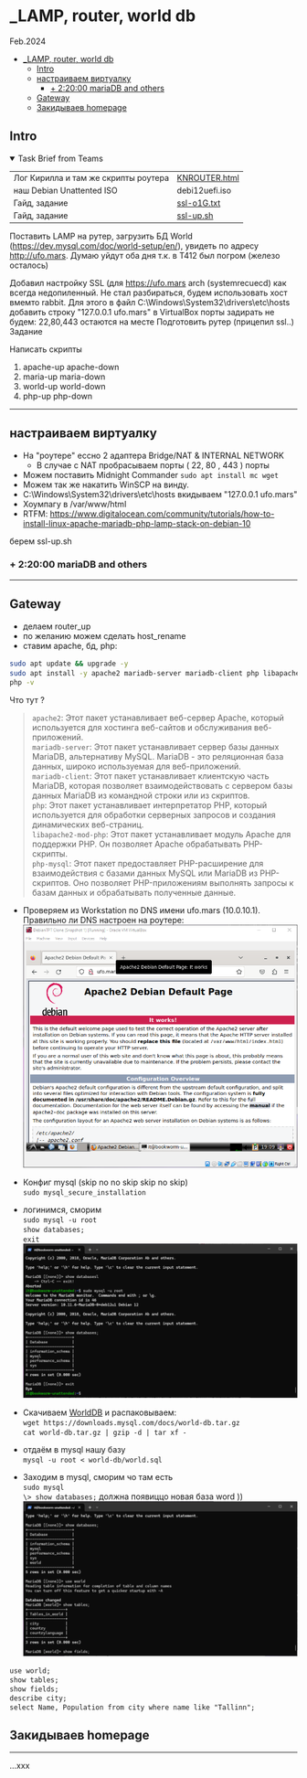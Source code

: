 # \_LAMP, router, world db
Feb.2024
- [\_LAMP, router, world db](#_lamp-router-world-db)
  - [Intro](#intro)
  - [настраиваем виртуалку](#настраиваем-виртуалку)
    - [+ 2:20:00 mariaDB and others](#-22000-mariadb-and-others)
  - [Gateway](#gateway)
  - [Закидываев homepage](#закидываев-homepage)


## Intro
<details open><summary>Task Brief from Teams</summary>

|               |                              |
| ------------- | ---------------------------- |
| Лог Кирилла и там же скрипты роутера | [KNROUTER.html](_rsrc/krl/KNROUTER.html) |
| наш Debian Unattented ISO | debi12uefi.iso               |
| Гайд, задание | [ssl-o1G.txt](_rsrc/krl/ssl-o1G.txt)   |
| Гайд, задание | [ssl-up.sh](_rsrc/krl/ssl-up.sh)     |

</details>

Поставить LAMP на рутер, загрузить БД World (https://dev.mysql.com/doc/world-setup/en/), 
увидеть по адресу http://ufo.mars. Думаю уйдут оба дня т.к. в T412 был погром (железо осталось)

Добавил настройку SSL (для https://ufo.mars
arch (systemrecuecd) как всегда недопиленный. Не стал разбираться, будем использовать хост вмемто rabbit. Для этого в файл C:\Windows\System32\drivers\etc\hosts добавить строку "127.0.0.1       ufo.mars"
в VirtualBox порты задирать не будем: 22,80,443 остаются на месте
Подготовить рутер (прицепил ssl..)
Задание

Haписать скрипты
1. apache-up apache-down
2. maria-up maria-down
3. world-up world-down
4. php-up php-down

************

## настраиваем виртуалку
- На "роутере" ессно 2 адаптера Bridge/NAT & INTERNAL NETWORK
  - В случае с NAT пробрасываем порты ( 22, 80 , 443 ) порты
- Можем поставить Midnight Commander `sudo apt install mc wget`
- Можем так же накатить WinSCP на винду.
- C:\Windows\System32\drivers\etc\hosts вкидываем "127.0.0.1       ufo.mars"
- Хоумпагу в /var/www/html
- RTFM: https://www.digitalocean.com/community/tutorials/how-to-install-linux-apache-mariadb-php-lamp-stack-on-debian-10

берем ssl-up.sh

### + 2:20:00 mariaDB and others

************************************************************************************************************************************

## Gateway
- делаем router_up
- по желанию можем сделать host_rename
- ставим apache, бд, php:
```bash
sudo apt update && upgrade -y
sudo apt install -y apache2 mariadb-server mariadb-client php libapache2-mod-php php-mysql
php -v
```
Что тут ?
>`apache2`: Этот пакет устанавливает веб-сервер Apache, который используется для хостинга веб-сайтов и обслуживания веб-приложений.  
>`mariadb-server`: Этот пакет устанавливает сервер базы данных MariaDB, альтернативу MySQL. MariaDB - это реляционная база данных, широко используемая для веб-приложений.  
>`mariadb-client`: Этот пакет устанавливает клиентскую часть MariaDB, которая позволяет взаимодействовать с сервером базы данных MariaDB из командной строки или из скриптов.  
>`php`: Этот пакет устанавливает интерпретатор PHP, который используется для обработки серверных запросов и создания динамических веб-страниц.  
>`libapache2-mod-php`: Этот пакет устанавливает модуль Apache для поддержки PHP. Он позволяет Apache обрабатывать PHP-скрипты.  
>`php-mysql`: Этот пакет предоставляет PHP-расширение для взаимодействия с базами данных MySQL или MariaDB из PHP-скриптов. Оно позволяет PHP-приложениям выполнять запросы к базам данных и обрабатывать полученные данные.


- Проверяем из Workstation по DNS имени ufo.mars (10.0.10.1). Правильно ли DNS настроен на роутере:   
![alt text](image.png)

- Конфиг mysql (skip no no skip skip no skip)  
`sudo mysql_secure_installation`

- логинимся, сморим  
`sudo mysql -u root`  
`show databases;`  
`exit`  
![alt text](image-1.png)  

- Скачиваем [WorldDB](https://dev.mysql.com/doc/index-other.html) и распаковываем:  
`wget https://downloads.mysql.com/docs/world-db.tar.gz`  
`cat world-db.tar.gz | gzip -d | tar xf -`

- отдаём в mysql нашу базу  
`mysql -u root < world-db/world.sql`

- Заходим в mysql, сморим чо там есть  
`sudo mysql`  
`\> show databases;`
должна появиццо новая база word ))  
![alt text](image-2.png)

```
use world;
show tables;
show fields;
describe city;
select Name, Population from city where name like "Tallinn";
```


## Закидываев homepage

***

...xxx